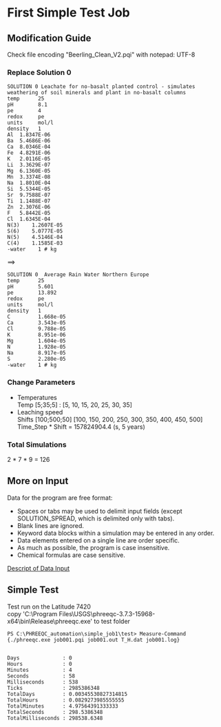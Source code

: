 ﻿# First Simple Test Job

## Modification Guide
Check file encoding "Beerling_Clean_V2.pqi" with notepad: UTF-8  

### Replace Solution 0
```
SOLUTION 0 Leachate for no-basalt planted control - simulates weathering of soil minerals and plant in no-basalt columns
temp      25
pH        8.1
pe        4
redox     pe
units     mol/l
density   1
Al	1.8347E-06
Ba	5.4686E-06
Ca	8.0346E-04
Fe	4.8291E-06
K	2.0116E-05
Li	3.3629E-07
Mg	6.1360E-05
Mn	3.3374E-08
Na	1.8010E-04
Si	5.5344E-05
Sr	9.7588E-07
Ti	1.1488E-07
Zn	2.3076E-06
F	5.8442E-05
Cl	1.6345E-04
N(3)	1.2607E-05
S(6)	5.0777E-05
N(5)	4.5146E-04
C(4)	1.1585E-03
-water    1 # kg
```
==> 

```
SOLUTION 0  Average Rain Water Northern Europe 
temp      25 
pH        5.601 
pe        13.892 
redox     pe 
units     mol/l 
density   1 
C         1.668e-05    
Ca        3.543e-05    
Cl        9.788e-05    
K         8.951e-06    
Mg        1.604e-05    
N         1.928e-05    
Na        8.917e-05    
S         2.280e-05    
-water    1 # kg 
```
### Change Parameters
* Temperatures  
Temp [5;35;5] : [5, 10, 15, 20, 25, 30, 35] 
* Leaching speed  
Shifts [100;500;50] [100, 150, 200, 250, 300, 350, 400, 450, 500]  
Time_Step * Shift =  157824904.4 (s, 5 years)

### Total Simulations
2 * 7 * 9 = 126

## More on Input
Data for the program are free format:
* Spaces or tabs may be used to delimit input fields (except SOLUTION_SPREAD, which is delimited only with tabs). 
* Blank lines are ignored. 
* Keyword data blocks within a simulation may be entered in any order. 
* Data elements entered on a single line are order specific. 
* As much as possible, the program is case insensitive. 
* Chemical formulas are case sensitive. 

[Descript of Data Input](https://wwwbrr.cr.usgs.gov/projects/GWC_coupled/phreeqc/phreeqc3-html/phreeqc3-5.htm)

## Simple Test

Test run on the Latitude 7420  
copy 'C:\Program Files\USGS\phreeqc-3.7.3-15968-x64\bin\Release\phreeqc.exe' to test folder  
```
PS C:\PHREEQC_automation\simple_job1\test> Measure-Command {./phreeqc.exe job001.pqi job001.out T_H.dat job001.log}


Days              : 0
Hours             : 0
Minutes           : 4
Seconds           : 58
Milliseconds      : 538
Ticks             : 2985386348
TotalDays         : 0.00345530827314815
TotalHours        : 0.0829273985555555
TotalMinutes      : 4.97564391333333
TotalSeconds      : 298.5386348
TotalMilliseconds : 298538.6348
```

